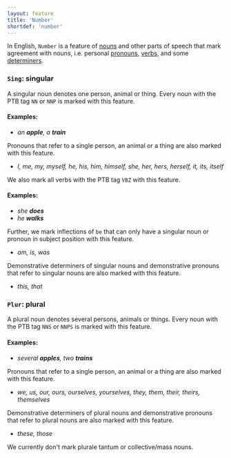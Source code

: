 ```yaml
---
layout: feature
title: 'Number'
shortdef: 'number'
---
```


In English, `Number` is a feature of [nouns](en-pos/NOUN) and other parts of speech that mark agreement with nouns, i.e. personal [pronouns](en-pos/PRON), [verbs](en-pos/VERB), and some [determiners](en-pos/DET). 

### `Sing`: singular

A singular noun denotes one person, animal or thing. Every noun with the PTB tag `NN` or `NNP` is marked with this feature.

#### Examples:

* _an <b>apple</b>, a <b>train</b>_

Pronouns that refer to a single person, an animal or a thing are also marked with this feature.

* _I, me, my, myself, he, his, him, himself, she, her, hers, herself, it, its, itself_

We also mark all verbs with the PTB tag `VBZ` with this feature.

#### Examples:

* _she <b>does</b>_
* _he <b>walks</b>_

Further, we mark inflections of `be` that can only have a singular noun or pronoun in subject position with this feature.

* _am, is, was_

Demonstrative determiners of singular nouns and demonstrative pronouns that refer to singular nouns are also marked with this feature.

* _this, that_

### `Plur`: plural

A plural noun denotes several persons, animals or things. Every noun with the PTB tag `NNS` or `NNPS` is marked with this feature.

#### Examples:

* _several <b>apples</b>, two <b>trains</b>_

Pronouns that refer to a single person, an animal or a thing are also marked with this feature.

* _we, us, our, ours, ourselves, yourselves, they, them, their, theirs, themselves_

Demonstrative determiners of plural nouns and demonstrative pronouns that refer to plural nouns are also marked with this feature.

* _these, those_


We currently don't mark plurale tantum or collective/mass nouns.
